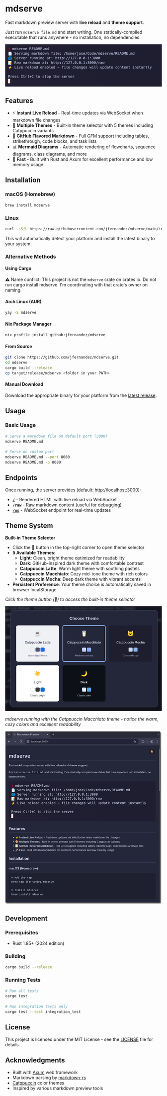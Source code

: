 # mdserve

Fast markdown preview server with **live reload** and **theme support**.

Just run `mdserve file.md` and start writing. One statically-compiled executable that runs anywhere - no installation, no dependencies.

![Terminal output when starting mdserve](mdserve-terminal-output.png)

## Features

- ⚡ **Instant Live Reload** - Real-time updates via WebSocket when markdown file changes
- 🎨 **Multiple Themes** - Built-in theme selector with 5 themes including Catppuccin variants
- 📝 **GitHub Flavored Markdown** - Full GFM support including tables, strikethrough, code blocks, and task lists
- 📊 **Mermaid Diagrams** - Automatic rendering of flowcharts, sequence diagrams, class diagrams, and more
- 🚀 **Fast** - Built with Rust and Axum for excellent performance and low memory usage

## Installation

### macOS (Homebrew)

```bash
brew install mdserve
```

### Linux

```bash
curl -sSfL https://raw.githubusercontent.com/jfernandez/mdserve/main/install.sh | bash
```

This will automatically detect your platform and install the latest binary to your system.

### Alternative Methods

#### Using Cargo

⚠️ Name conflict: This project is not the `mdserve` crate on crates.io.
Do not run cargo install mdserve. I'm coordinating with that crate's owner on naming.

#### Arch Linux (AUR)

```bash
yay -S mdserve
```

#### Nix Package Manager

``` bash
nix profile install github:jfernandez/mdserve
```

#### From Source

```bash
git clone https://github.com/jfernandez/mdserve.git
cd mdserve
cargo build --release
cp target/release/mdserve <folder in your PATH>
```

#### Manual Download

Download the appropriate binary for your platform from the [latest release](https://github.com/jfernandez/mdserve/releases/latest).

## Usage

### Basic Usage

```bash
# Serve a markdown file on default port (3000)
mdserve README.md

# Serve on custom port
mdserve README.md --port 8080
mdserve README.md -p 8080
```


## Endpoints

Once running, the server provides (default: [http://localhost:3000](http://localhost:3000)):

- **[`/`](http://localhost:3000/)** - Rendered HTML with live reload via WebSocket
- **[`/raw`](http://localhost:3000/raw)** - Raw markdown content (useful for debugging)
- **[`/ws`](http://localhost:3000/ws)** - WebSocket endpoint for real-time updates

## Theme System

**Built-in Theme Selector**
- Click the 🎨 button in the top-right corner to open theme selector
- **5 Available Themes**:
  - **Light**: Clean, bright theme optimized for readability
  - **Dark**: GitHub-inspired dark theme with comfortable contrast
  - **Catppuccin Latte**: Warm light theme with soothing pastels
  - **Catppuccin Macchiato**: Cozy mid-tone theme with rich colors
  - **Catppuccin Mocha**: Deep dark theme with vibrant accents
- **Persistent Preference**: Your theme choice is automatically saved in browser localStorage

*Click the theme button (🎨) to access the built-in theme selector*

![Theme picker interface](mdserve-theme-picker.png)

*mdserve running with the Catppuccin Macchiato theme - notice the warm, cozy colors and excellent readability*

![mdserve with Catppuccin Macchiato theme](mdserve-catppuccin-macchiato.png)

## Development

### Prerequisites

- Rust 1.85+ (2024 edition)

### Building

```bash
cargo build --release
```

### Running Tests

```bash
# Run all tests
cargo test

# Run integration tests only
cargo test --test integration_test
```

## License

This project is licensed under the MIT License - see the [LICENSE](LICENSE) file for details.

## Acknowledgments

- Built with [Axum](https://github.com/tokio-rs/axum) web framework
- Markdown parsing by [markdown-rs](https://github.com/wooorm/markdown-rs)
- [Catppuccin](https://catppuccin.com/) color themes
- Inspired by various markdown preview tools
